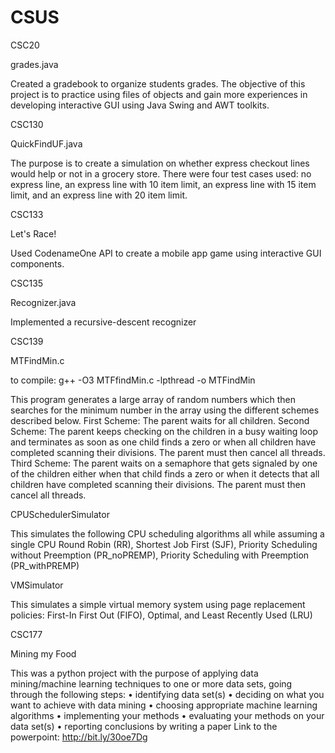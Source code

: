 # CSUS

CSC20

grades.java

Created a gradebook to organize students grades.
The objective of this project is to practice using files of objects and gain more experiences in developing interactive GUI using Java Swing and AWT toolkits.

CSC130

QuickFindUF.java

The purpose is to create a simulation on whether express checkout lines would help or not in a grocery store. 
There were four test cases used: no express line, an express line with 10 item limit, an express line with 15 item limit, and an express line with 20 item limit.
	
CSC133

Let's Race!

Used CodenameOne API to create a mobile app game using interactive GUI components.
	
CSC135

Recognizer.java

Implemented a recursive-descent recognizer
		
CSC139

MTFindMin.c

to compile: g++ -O3 MTFfindMin.c -lpthread -o MTFindMin

This program generates a large array of random numbers which then searches for the minimum number in the array using the different schemes described below.
First Scheme: The parent waits for all children.
Second Scheme: The parent keeps checking on the children in a busy waiting loop and terminates as soon as one child finds a zero or when all children have completed scanning their divisions. The parent must then cancel all threads.
Third Scheme: The parent waits on a semaphore that gets signaled by one of the children either when that child finds a zero or when it detects that all children have completed scanning their divisions. The parent must then cancel all threads.

CPUSchedulerSimulator

This simulates the following CPU scheduling algorithms all while assuming a single CPU
Round Robin (RR), Shortest Job First (SJF), Priority Scheduling without Preemption (PR_noPREMP), Priority Scheduling with Preemption (PR_withPREMP)

VMSimulator

This simulates a simple virtual memory system using page replacement policies: First-In First Out (FIFO), Optimal, and Least Recently Used (LRU)

CSC177

Mining my Food

This was a python project with the purpose of applying data mining/machine learning techniques to one or more data sets, going through the following steps:
	• identifying data set(s)
	• deciding on what you want to achieve with data mining
	• choosing appropriate machine learning algorithms
	• implementing your methods
	• evaluating your methods on your data set(s)
	• reporting conclusions by writing a paper
Link to the powerpoint: http://bit.ly/30oe7Dg


